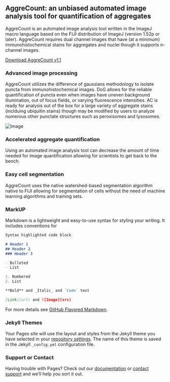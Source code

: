 ## AggreCount: an unbiased automated image analysis tool for quantification of aggregates

AggreCount is an automated image analysis tool written in the ImageJ macro language based on the FIJI distribution of ImageJ (version 1.52p or later).
AggreCount requires dual channel images that have (at a minimum) immunohistochemical stains for aggregates and nuclei though it supports n-channel images.

[Download AggreCount v1.1](https://github.com/AggreCount/AggreCount/archive/master.zip)

### Advanced image processing
AggreCount utilizes the difference of gaussians methodology to isolate puncta from immunohistochemical images. DoG allows for the reliable quantification of puncta even
when images have uneven background illumination, out of focus fields, or varying fluorescence intensities. AC is ready for analysis out of the box for a large variety of 
aggregate stains (inclduing ubiquitin stains) though may be modified by users to analyze numerous other punctate structures such as peroxisomes and lysosomes. 

![Image](https://dl.boxcloud.com/api/2.0/internal_files/718955413509/versions/764481830709/representations/jpg_paged_2048x2048/content/1.jpg?access_token=1!FTnJvPl6D6budueWGljbWIxj942CQ7asdDOQhWAqHksluH_nSnq6X-pOZom214Uz1h-K7h3bA-fR9NnlMr8R0ajYDp8xPQDDoZZHfx-SJV33k-UCVH2DUbvxThnLGjfD0Zkaf8goBhQQY88pfLt5Dd56rbzDaoidvxeeVWBNfqLYhtnrvC3dZyNTN-3B9lK-v7Svzj9NlqsSfqjPHq9EpehzWFQ6aACsccKwFmMmewWHS8zfI3hmLaqVCl0yUxtl4Y4kbnTKaZv10k7AvgxE3QF_irrg5H1-XWlJCpIQno7VsEJUyoHmETbja5U11Z35CIKk1jUJ9l8fwimZKVdLz-Yy53z8NHBaC-L_HEkpFk5_6DtX0vfFEOAtjL1b0-c6jE5GvQZhuEb48kbB7xHF9V2QnVnZfcXEv3epB4NeSkRov2IlML6bleww_1_t1M6q8zEc7x3GHu0mt-wYOZtMk7blTbXNGqnshiAXbJb9fDyVXz0nggWeRisnkthX2hHuXLBgDV9rsYjJFk8NWViGRIGIyPTR6FuEFTqGp3uiDHw1h5_Es7A7PCSZ1ZByYq9jNrZEBuKRFZ9QMaR28QfcNhyXy7E9vYQWYGL1_fFaiB-o-mJ3Csmy0LHH-eBntoUiIcG8jLOkDN7Dy3ipURRf-xkCVHpf-DvzcYMCyYi7sy6DGVs.&box_client_name=box-content-preview&box_client_version=2.49.1)

### Accelerated aggregate quantification
Using an automated image analysis tool can decrease the amount of time needed for image quantification allowing for scientists to get back to the bench.

### Easy cell segmentation
AggreCount uses the native watershed-based segmentation algorithm native to FIJI allowing for segmentation of cells without the need of machine learning algorithms
and training sets. 


### MarkUP

Markdown is a lightweight and easy-to-use syntax for styling your writing. It includes conventions for

```markdown
Syntax highlighted code block

# Header 1
## Header 2
### Header 3

- Bulleted
- List

1. Numbered
2. List

**Bold** and _Italic_ and `Code` text

[Link](url) and ![Image](src)
```

For more details see [GitHub Flavored Markdown](https://guides.github.com/features/mastering-markdown/).

### Jekyll Themes

Your Pages site will use the layout and styles from the Jekyll theme you have selected in your [repository settings](https://github.com/AggreCount/aggrecount.github.io/settings). The name of this theme is saved in the Jekyll `_config.yml` configuration file.

### Support or Contact

Having trouble with Pages? Check out our [documentation](https://docs.github.com/categories/github-pages-basics/) or [contact support](https://github.com/contact) and we’ll help you sort it out.
